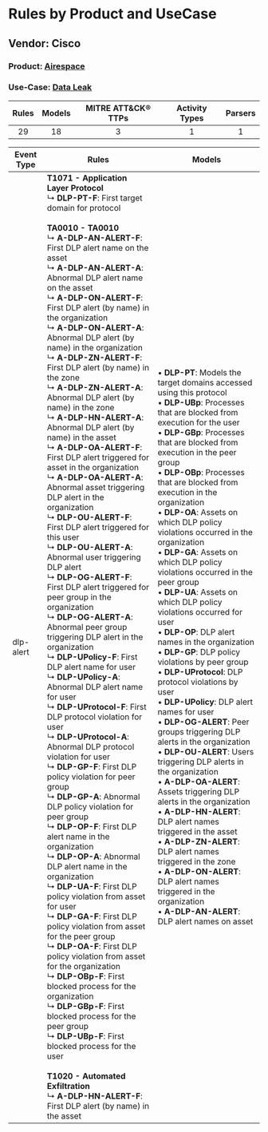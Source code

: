 Rules by Product and UseCase
============================
Vendor: Cisco
-------------
### Product: [Airespace](../ds_cisco_airespace.md)
### Use-Case: [Data Leak](../../../../UseCases/uc_data_leak.md)

| Rules | Models | MITRE ATT&CK® TTPs | Activity Types | Parsers |
|:-----:|:------:|:------------------:|:--------------:|:-------:|
|  29   |   18   |         3          |       1        |    1    |

| Event Type | Rules    | Models    |
| ---------- | ---- | ---- |
| dlp-alert  | <b>T1071 - Application Layer Protocol</b><br> ↳ <b>DLP-PT-F</b>: First target domain for protocol<br><br><b>TA0010 - TA0010</b><br> ↳ <b>A-DLP-AN-ALERT-F</b>: First DLP alert name on the asset<br> ↳ <b>A-DLP-AN-ALERT-A</b>: Abnormal DLP alert name on the asset<br> ↳ <b>A-DLP-ON-ALERT-F</b>: First DLP alert (by name) in the organization<br> ↳ <b>A-DLP-ON-ALERT-A</b>: Abnormal DLP alert (by name) in the organization<br> ↳ <b>A-DLP-ZN-ALERT-F</b>: First DLP alert (by name) in the zone<br> ↳ <b>A-DLP-ZN-ALERT-A</b>: Abnormal DLP alert (by name) in the zone<br> ↳ <b>A-DLP-HN-ALERT-A</b>: Abnormal DLP alert (by name) in the asset<br> ↳ <b>A-DLP-OA-ALERT-F</b>: First DLP alert triggered for asset in the organization<br> ↳ <b>A-DLP-OA-ALERT-A</b>: Abnormal asset triggering DLP alert in the organization<br> ↳ <b>DLP-OU-ALERT-F</b>: First DLP alert triggered for this user<br> ↳ <b>DLP-OU-ALERT-A</b>: Abnormal user triggering DLP alert<br> ↳ <b>DLP-OG-ALERT-F</b>: First DLP alert triggered for peer group in the organization<br> ↳ <b>DLP-OG-ALERT-A</b>: Abnormal peer group triggering DLP alert in the organization<br> ↳ <b>DLP-UPolicy-F</b>: First DLP alert name for user<br> ↳ <b>DLP-UPolicy-A</b>: Abnormal DLP alert name for user<br> ↳ <b>DLP-UProtocol-F</b>: First DLP protocol violation for user<br> ↳ <b>DLP-UProtocol-A</b>: Abnormal DLP protocol violation for user<br> ↳ <b>DLP-GP-F</b>: First DLP policy violation for peer group<br> ↳ <b>DLP-GP-A</b>: Abnormal DLP policy violation for peer group<br> ↳ <b>DLP-OP-F</b>: First DLP alert name in the organization<br> ↳ <b>DLP-OP-A</b>: Abnormal DLP alert name in the organization<br> ↳ <b>DLP-UA-F</b>: First DLP policy violation from asset for user<br> ↳ <b>DLP-GA-F</b>: First DLP policy violation from asset for the peer group<br> ↳ <b>DLP-OA-F</b>: First DLP policy violation from asset for the organization<br> ↳ <b>DLP-OBp-F</b>: First blocked process for the organization<br> ↳ <b>DLP-GBp-F</b>: First blocked process for the peer group<br> ↳ <b>DLP-UBp-F</b>: First blocked process for the user<br><br><b>T1020 - Automated Exfiltration</b><br> ↳ <b>A-DLP-HN-ALERT-F</b>: First DLP alert (by name) in the asset |  • <b>DLP-PT</b>: Models the target domains accessed using this protocol<br> • <b>DLP-UBp</b>: Processes that are blocked from execution for the user<br> • <b>DLP-GBp</b>: Processes that are blocked from execution in the peer group<br> • <b>DLP-OBp</b>: Processes that are blocked from execution in the organization<br> • <b>DLP-OA</b>: Assets on which DLP policy violations occurred in the organization<br> • <b>DLP-GA</b>: Assets on which DLP policy violations occurred in the peer group<br> • <b>DLP-UA</b>: Assets on which DLP policy violations occurred for user<br> • <b>DLP-OP</b>: DLP alert names in the organization<br> • <b>DLP-GP</b>: DLP policy violations by peer group<br> • <b>DLP-UProtocol</b>: DLP protocol violations by user<br> • <b>DLP-UPolicy</b>: DLP alert names for user<br> • <b>DLP-OG-ALERT</b>: Peer groups triggering DLP alerts in the organization<br> • <b>DLP-OU-ALERT</b>: Users triggering DLP alerts in the organization<br> • <b>A-DLP-OA-ALERT</b>: Assets triggering DLP alerts in the organization<br> • <b>A-DLP-HN-ALERT</b>: DLP alert names triggered in the asset<br> • <b>A-DLP-ZN-ALERT</b>: DLP alert names triggered in the zone<br> • <b>A-DLP-ON-ALERT</b>: DLP alert names triggered in the organization<br> • <b>A-DLP-AN-ALERT</b>: DLP alert names on asset |